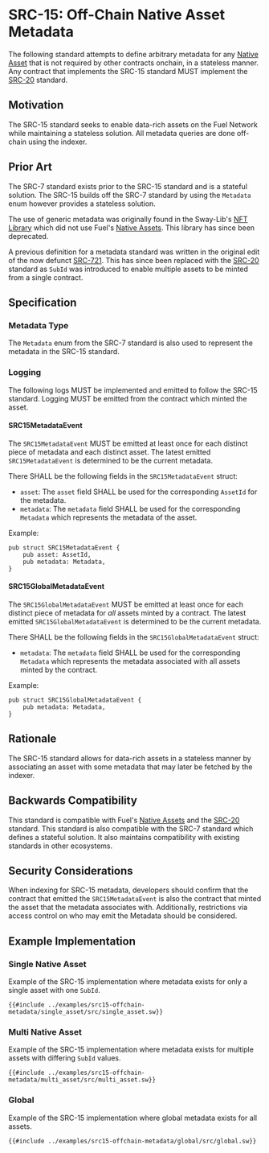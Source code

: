 # SRC-15: Off-Chain Native Asset Metadata

The following standard attempts to define arbitrary metadata for any [Native Asset](https://docs.fuel.network/docs/sway/blockchain-development/native_assets) that is not required by other contracts onchain, in a stateless manner. Any contract that implements the SRC-15 standard MUST implement the [SRC-20](./src-20-native-asset.md) standard.

## Motivation

The SRC-15 standard seeks to enable data-rich assets on the Fuel Network while maintaining a stateless solution. All metadata queries are done off-chain using the indexer.

## Prior Art

The SRC-7 standard exists prior to the SRC-15 standard and is a stateful solution. The SRC-15 builds off the SRC-7 standard by using the `Metadata` enum however provides a stateless solution.

The use of generic metadata was originally found in the Sway-Lib's [NFT Library](https://github.com/FuelLabs/sway-libs/tree/v0.12.0/libs/nft) which did not use Fuel's [Native Assets](https://docs.fuel.network/docs/sway/blockchain-development/native_assets). This library has since been deprecated.

A previous definition for a metadata standard was written in the original edit of the now defunct [SRC-721](https://github.com/FuelLabs/sway-standards/issues/2). This has since been replaced with the [SRC-20](./src-20-native-asset.md) standard as `SubId` was introduced to enable multiple assets to be minted from a single contract.

## Specification

### Metadata Type

The `Metadata` enum from the SRC-7 standard is also used to represent the metadata in the SRC-15 standard.

### Logging

The following logs MUST be implemented and emitted to follow the SRC-15 standard. Logging MUST be emitted from the contract which minted the asset.

#### SRC15MetadataEvent

The `SRC15MetadataEvent` MUST be emitted at least once for each distinct piece of metadata and each distinct asset. The latest emitted `SRC15MetadataEvent` is determined to be the current metadata.

There SHALL be the following fields in the `SRC15MetadataEvent` struct:

* `asset`: The `asset` field SHALL be used for the corresponding `AssetId` for the metadata.
* `metadata`: The `metadata` field SHALL be used for the corresponding `Metadata` which represents the metadata of the asset.

Example:

```sway
pub struct SRC15MetadataEvent {
    pub asset: AssetId,
    pub metadata: Metadata,
}
```

#### SRC15GlobalMetadataEvent

The `SRC15GlobalMetadataEvent` MUST be emitted at least once for each distinct piece of metadata for *all* assets minted by a contract. The latest emitted `SRC15GlobalMetadataEvent` is determined to be the current metadata.

There SHALL be the following fields in the `SRC15GlobalMetadataEvent` struct:

* `metadata`: The `metadata` field SHALL be used for the corresponding `Metadata` which represents the metadata associated with all assets minted by the contract.

Example:

```sway
pub struct SRC15GlobalMetadataEvent {
    pub metadata: Metadata,
}
```

## Rationale

The SRC-15 standard allows for data-rich assets in a stateless manner by associating an asset with some metadata that may later be fetched by the indexer.

## Backwards Compatibility

This standard is compatible with Fuel's [Native Assets](https://docs.fuel.network/docs/sway/blockchain-development/native_assets) and the [SRC-20](./src-20-native-asset.md) standard. This standard is also compatible with the SRC-7 standard which defines a stateful solution. It also maintains compatibility with existing standards in other ecosystems.

## Security Considerations

When indexing for SRC-15 metadata, developers should confirm that the contract that emitted the `SRC15MetadataEvent` is also the contract that minted the asset that the metadata associates with. Additionally, restrictions via access control on who may emit the Metadata should be considered.

## Example Implementation

### Single Native Asset

Example of the SRC-15 implementation where metadata exists for only a single asset with one `SubId`.

```sway
{{#include ../examples/src15-offchain-metadata/single_asset/src/single_asset.sw}}
```

### Multi Native Asset

Example of the SRC-15 implementation where metadata exists for multiple assets with differing `SubId` values.

```sway
{{#include ../examples/src15-offchain-metadata/multi_asset/src/multi_asset.sw}}
```

### Global

Example of the SRC-15 implementation where global metadata exists for all assets.

```sway
{{#include ../examples/src15-offchain-metadata/global/src/global.sw}}
```
